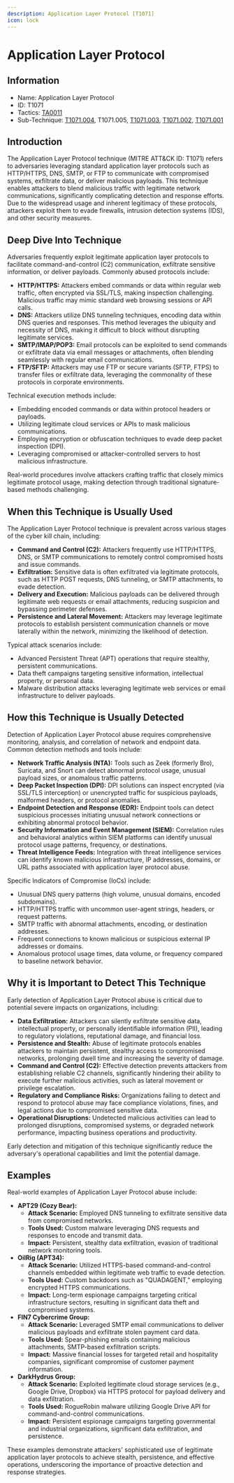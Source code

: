 ```yaml
---
description: Application Layer Protocol [T1071]
icon: lock
---
```


# Application Layer Protocol

## Information

* Name: Application Layer Protocol
* ID: T1071
* Tactics: [TA0011](../)
* Sub-Technique: [T1071.004](t1071.004.md), T1071.005, [T1071.003](t1071.003.md), [T1071.002](t1071.002.md), [T1071.001](t1071.001.md)

## Introduction

The Application Layer Protocol technique (MITRE ATT\&CK ID: T1071) refers to adversaries leveraging standard application layer protocols such as HTTP/HTTPS, DNS, SMTP, or FTP to communicate with compromised systems, exfiltrate data, or deliver malicious payloads. This technique enables attackers to blend malicious traffic with legitimate network communications, significantly complicating detection and response efforts. Due to the widespread usage and inherent legitimacy of these protocols, attackers exploit them to evade firewalls, intrusion detection systems (IDS), and other security measures.

## Deep Dive Into Technique

Adversaries frequently exploit legitimate application layer protocols to facilitate command-and-control (C2) communication, exfiltrate sensitive information, or deliver payloads. Commonly abused protocols include:

* **HTTP/HTTPS:** Attackers embed commands or data within regular web traffic, often encrypted via SSL/TLS, making inspection challenging. Malicious traffic may mimic standard web browsing sessions or API calls.
* **DNS:** Attackers utilize DNS tunneling techniques, encoding data within DNS queries and responses. This method leverages the ubiquity and necessity of DNS, making it difficult to block without disrupting legitimate services.
* **SMTP/IMAP/POP3:** Email protocols can be exploited to send commands or exfiltrate data via email messages or attachments, often blending seamlessly with regular email communications.
* **FTP/SFTP:** Attackers may use FTP or secure variants (SFTP, FTPS) to transfer files or exfiltrate data, leveraging the commonality of these protocols in corporate environments.

Technical execution methods include:

* Embedding encoded commands or data within protocol headers or payloads.
* Utilizing legitimate cloud services or APIs to mask malicious communications.
* Employing encryption or obfuscation techniques to evade deep packet inspection (DPI).
* Leveraging compromised or attacker-controlled servers to host malicious infrastructure.

Real-world procedures involve attackers crafting traffic that closely mimics legitimate protocol usage, making detection through traditional signature-based methods challenging.

## When this Technique is Usually Used

The Application Layer Protocol technique is prevalent across various stages of the cyber kill chain, including:

* **Command and Control (C2):** Attackers frequently use HTTP/HTTPS, DNS, or SMTP communications to remotely control compromised hosts and issue commands.
* **Exfiltration:** Sensitive data is often exfiltrated via legitimate protocols, such as HTTP POST requests, DNS tunneling, or SMTP attachments, to evade detection.
* **Delivery and Execution:** Malicious payloads can be delivered through legitimate web requests or email attachments, reducing suspicion and bypassing perimeter defenses.
* **Persistence and Lateral Movement:** Attackers may leverage legitimate protocols to establish persistent communication channels or move laterally within the network, minimizing the likelihood of detection.

Typical attack scenarios include:

* Advanced Persistent Threat (APT) operations that require stealthy, persistent communications.
* Data theft campaigns targeting sensitive information, intellectual property, or personal data.
* Malware distribution attacks leveraging legitimate web services or email infrastructure to deliver payloads.

## How this Technique is Usually Detected

Detection of Application Layer Protocol abuse requires comprehensive monitoring, analysis, and correlation of network and endpoint data. Common detection methods and tools include:

* **Network Traffic Analysis (NTA):** Tools such as Zeek (formerly Bro), Suricata, and Snort can detect abnormal protocol usage, unusual payload sizes, or anomalous traffic patterns.
* **Deep Packet Inspection (DPI):** DPI solutions can inspect encrypted (via SSL/TLS interception) or unencrypted traffic for suspicious payloads, malformed headers, or protocol anomalies.
* **Endpoint Detection and Response (EDR):** Endpoint tools can detect suspicious processes initiating unusual network connections or exhibiting abnormal protocol behavior.
* **Security Information and Event Management (SIEM):** Correlation rules and behavioral analytics within SIEM platforms can identify unusual protocol usage patterns, frequency, or destinations.
* **Threat Intelligence Feeds:** Integration with threat intelligence services can identify known malicious infrastructure, IP addresses, domains, or URL paths associated with application layer protocol abuse.

Specific Indicators of Compromise (IoCs) include:

* Unusual DNS query patterns (high volume, unusual domains, encoded subdomains).
* HTTP/HTTPS traffic with uncommon user-agent strings, headers, or request patterns.
* SMTP traffic with abnormal attachments, encoding, or destination addresses.
* Frequent connections to known malicious or suspicious external IP addresses or domains.
* Anomalous protocol usage times, data volume, or frequency compared to baseline network behavior.

## Why it is Important to Detect This Technique

Early detection of Application Layer Protocol abuse is critical due to potential severe impacts on organizations, including:

* **Data Exfiltration:** Attackers can silently exfiltrate sensitive data, intellectual property, or personally identifiable information (PII), leading to regulatory violations, reputational damage, and financial loss.
* **Persistence and Stealth:** Abuse of legitimate protocols enables attackers to maintain persistent, stealthy access to compromised networks, prolonging dwell time and increasing the severity of damage.
* **Command and Control (C2):** Effective detection prevents attackers from establishing reliable C2 channels, significantly hindering their ability to execute further malicious activities, such as lateral movement or privilege escalation.
* **Regulatory and Compliance Risks:** Organizations failing to detect and respond to protocol abuse may face compliance violations, fines, and legal actions due to compromised sensitive data.
* **Operational Disruptions:** Undetected malicious activities can lead to prolonged disruptions, compromised systems, or degraded network performance, impacting business operations and productivity.

Early detection and mitigation of this technique significantly reduce the adversary's operational capabilities and limit the potential damage.

## Examples

Real-world examples of Application Layer Protocol abuse include:

* **APT29 (Cozy Bear):**
  * **Attack Scenario:** Employed DNS tunneling to exfiltrate sensitive data from compromised networks.
  * **Tools Used:** Custom malware leveraging DNS requests and responses to encode and transmit data.
  * **Impact:** Persistent, stealthy data exfiltration, evasion of traditional network monitoring tools.
* **OilRig (APT34):**
  * **Attack Scenario:** Utilized HTTPS-based command-and-control channels embedded within legitimate web traffic to evade detection.
  * **Tools Used:** Custom backdoors such as "QUADAGENT," employing encrypted HTTPS communications.
  * **Impact:** Long-term espionage campaigns targeting critical infrastructure sectors, resulting in significant data theft and compromised systems.
* **FIN7 Cybercrime Group:**
  * **Attack Scenario:** Leveraged SMTP email communications to deliver malicious payloads and exfiltrate stolen payment card data.
  * **Tools Used:** Spear-phishing emails containing malicious attachments, SMTP-based exfiltration scripts.
  * **Impact:** Massive financial losses for targeted retail and hospitality companies, significant compromise of customer payment information.
* **DarkHydrus Group:**
  * **Attack Scenario:** Exploited legitimate cloud storage services (e.g., Google Drive, Dropbox) via HTTPS protocol for payload delivery and data exfiltration.
  * **Tools Used:** RogueRobin malware utilizing Google Drive API for command-and-control communications.
  * **Impact:** Persistent espionage campaigns targeting governmental and industrial organizations, significant data exfiltration, and persistence.

These examples demonstrate attackers' sophisticated use of legitimate application layer protocols to achieve stealth, persistence, and effective operations, underscoring the importance of proactive detection and response strategies.
